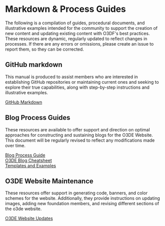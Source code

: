 # Markdown & Process Guides

The following is a compilation of guides, procedural documents, and illustrative examples intended for the community to support the creation of new content and updating existing content with O3DF's best practices. These resources are dynamic, regularly updated to reflect changes in processes. If there are any errors or omissions, please create an issue to report them, so they can be corrected.

## GitHub markdown

This manual is produced to assist members who are interested in establishing GitHub repositories or maintaining current ones and seeking to explore their true capabilities, along with step-by-step instructions and illustrative examples.

[GitHub Markdown](/process-docs-and-markdown/github-markdown.md)

## Blog Process Guides

These resources are available to offer support and direction on optimal approaches for constructing and sustaining blogs for the O3DE Website. This document will be regularly revised to reflect any modifications made over time.

[Blog Process Guide](/process-docs-and-markdown/blog-process.md)<br>
[O3DE Blog Cheatsheet](/process-docs-and-markdown/website-markdown.md)<br>
[Templates and Examples](/process-docs-and-markdown/files/)

## O3DE Website Maintenance

These resources offer support in generating code, banners, and color schemes for the website. Additionally, they provide instructions on updating images, adding new foundation members, and revising different sections of the o3de website.

[O3DE Website Updates](/process-docs-and-markdown/website-updates.md)
